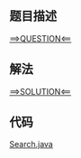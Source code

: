 ## 题目描述

[==>QUESTION<==](https://leetcode-cn.com/problems/zai-pai-xu-shu-zu-zhong-cha-zhao-shu-zi-lcof/)

## 解法

[==>SOLUTION<==](https://leetcode-cn.com/problems/zai-pai-xu-shu-zu-zhong-cha-zhao-shu-zi-lcof/solution/zai-pai-xu-shu-zu-zhong-cha-zhao-shu-zi-wl6kr/)

## 代码

[Search.java](https://github.com/Marshal7cc/leetcode-java/blob/master/src/offer/Search.java)


